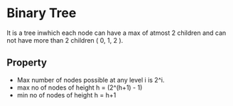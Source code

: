 # Binary Tree

It is a tree inwhich each node can have a max of atmost 2 children and can not have more than 2 children ( 0, 1, 2 ).

## Property

- Max number of nodes possible at any level i is 2^i.
- max no of nodes of height h = (2^(h+1) - 1)
- min no of nodes of height h = h+1
<!-- TODO -->
